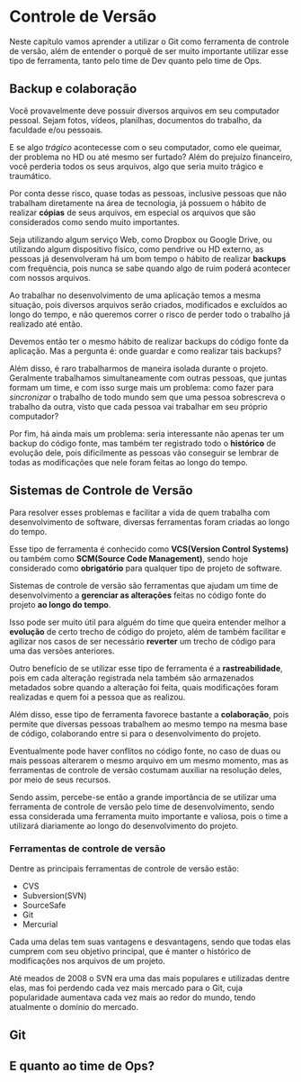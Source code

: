 # Controle de Versão

Neste capítulo vamos aprender a utilizar o Git como ferramenta de controle de versão, além de entender o porquê de ser muito importante utilizar esse tipo de ferramenta, tanto pelo time de Dev quanto pelo time de Ops.

## Backup e colaboração

Você provavelmente deve possuir diversos arquivos em seu computador pessoal. Sejam fotos, vídeos, planilhas, documentos do trabalho, da faculdade e/ou pessoais.

E se algo *trágico* acontecesse com o seu computador, como ele queimar, der problema no HD ou até mesmo ser furtado? Além do prejuízo financeiro, você perderia todos os seus arquivos, algo que seria muito trágico e traumático.

Por conta desse risco, quase todas as pessoas, inclusive pessoas que não trabalham diretamente na área de tecnologia, já possuem o hábito de realizar **cópias** de seus arquivos, em especial os arquivos que são considerados como sendo muito importantes.

Seja utilizando algum serviço Web, como Dropbox ou Google Drive, ou utilizando algum dispositivo físico, como pendrive ou HD externo, as pessoas já desenvolveram há um bom tempo o hábito de realizar **backups** com frequência, pois nunca se sabe quando algo de ruim poderá acontecer com nossos arquivos.

Ao trabalhar no desenvolvimento de uma aplicação temos a mesma situação, pois diversos arquivos serão criados, modificados e excluídos ao longo do tempo, e não queremos correr o risco de perder todo o trabalho já realizado até então.

Devemos então ter o mesmo hábito de realizar backups do código fonte da aplicação. Mas a pergunta é: onde guardar e como realizar tais backups?

Além disso, é raro trabalharmos de maneira isolada durante o projeto. Geralmente trabalhamos simultaneamente com outras pessoas, que juntas formam um time, e com isso surge mais um problema: como fazer para *sincronizar* o trabalho de todo mundo sem que uma pessoa sobrescreva o trabalho da outra, visto que cada pessoa vai trabalhar em seu próprio computador?

Por fim, há ainda mais um problema: seria interessante não apenas ter um backup do código fonte, mas também ter registrado todo o **histórico** de evolução dele, pois dificilmente as pessoas vão conseguir se lembrar de todas as modificações que nele foram feitas ao longo do tempo.

## Sistemas de Controle de Versão

Para resolver esses problemas e facilitar a vida de quem trabalha com desenvolvimento de software, diversas ferramentas foram criadas ao longo do tempo.

Esse tipo de ferramenta é conhecido como **VCS(Version Control Systems)** ou também como **SCM(Source Code Management)**, sendo hoje considerado como **obrigatório** para qualquer tipo de projeto de software.

Sistemas de controle de versão são ferramentas que ajudam um time de desenvolvimento a **gerenciar as alterações** feitas no código fonte do projeto **ao longo do tempo**.

Isso pode ser muito útil para alguém do time que queira entender melhor a **evolução** de certo trecho de código do projeto, além de também facilitar e agilizar nos casos de ser necessário **reverter** um trecho de código para uma das versões anteriores.

Outro benefício de se utilizar esse tipo de ferramenta é a **rastreabilidade**, pois em cada alteração registrada nela também são armazenados metadados sobre quando a alteração foi feita, quais modificações foram realizadas e quem foi a pessoa que as realizou.

Além disso, esse tipo de ferramenta favorece bastante a **colaboração**, pois permite que diversas pessoas trabalhem ao mesmo tempo na mesma base de código, colaborando entre si para o desenvolvimento do projeto.

Eventualmente pode haver conflitos no código fonte, no caso de duas ou mais pessoas alterarem o mesmo arquivo em um mesmo momento, mas as ferramentas de controle de versão costumam auxiliar na resolução deles, por meio de seus recursos.

Sendo assim, percebe-se então a grande importância de se utilizar uma ferramenta de controle de versão pelo time de desenvolvimento, sendo essa considerada uma ferramenta muito importante e valiosa, pois o time a utilizará diariamente ao longo do desenvolvimento do projeto.

### Ferramentas de controle de versão

Dentre as principais ferramentas de controle de versão estão:

* CVS
* Subversion(SVN)
* SourceSafe
* Git
* Mercurial

Cada uma delas tem suas vantagens e desvantagens, sendo que todas elas cumprem com seu objetivo principal, que é manter o histórico de modificações nos arquivos de um projeto.

Até meados de 2008 o SVN era uma das mais populares e utilizadas dentre elas, mas foi perdendo cada vez mais mercado para o Git, cuja popularidade aumentava cada vez mais ao redor do mundo, tendo atualmente o domínio do mercado.

## Git

## E quanto ao time de Ops?
